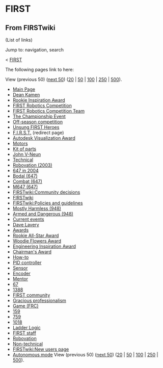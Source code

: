 # FIRST

## From FIRSTwiki

(List of links)

Jump to: navigation, search

< [FIRST](/index.php?title=FIRST&redirect=no "FIRST")

The following pages link to here:

View (previous 50) ([next 50](/index.php?title=Special:Whatlinkshere/FIRST&limit=50&from=2139 "Special:Whatlinkshere/FIRST")) ([20](/index.php?title=Special:Whatlinkshere/FIRST&limit=20&from=0 "Special:Whatlinkshere/FIRST") | [50](/index.php?title=Special:Whatlinkshere/FIRST&limit=50&from=0 "Special:Whatlinkshere/FIRST") | [100](/index.php?title=Special:Whatlinkshere/FIRST&limit=100&from=0 "Special:Whatlinkshere/FIRST") | [250](/index.php?title=Special:Whatlinkshere/FIRST&limit=250&from=0 "Special:Whatlinkshere/FIRST") | [500](/index.php?title=Special:Whatlinkshere/FIRST&limit=500&from=0 "Special:Whatlinkshere/FIRST")).

- [Main Page](Main_Page "Main Page")
- [Dean Kamen](Dean_Kamen "Dean Kamen")
- [Rookie Inspiration Award](Rookie_Inspiration_Award "Rookie Inspiration Award")
- [FIRST Robotics Competition](FIRST_Robotics_Competition "FIRST Robotics Competition")
- [FIRST Robotics Competition Team](FIRST_Robotics_Competition_Team "FIRST Robotics Competition Team")
- [The Championship Event](The_Championship_Event "The Championship Event")
- [Off-season competition](Off-season_competition "Off-season competition")
- [Unsung FIRST Heroes](Unsung_FIRST_Heroes "Unsung FIRST Heroes")
- [F.I.R.S.T.](/index.php?title=F.I.R.S.T.&redirect=no "F.I.R.S.T.") (redirect page)
- [Autodesk Visualization Award](Autodesk_Visualization_Award "Autodesk Visualization Award")
- [Motors](Motors "Motors")
- [Kit of parts](Kit_of_parts "Kit of parts")
- [John V-Neun](John_V-Neun "John V-Neun")
- [Technical](Technical "Technical")
- [Robovation (2003)](Robovation_%282003%29 "Robovation \(2003\)")
- [647 in 2004](647_in_2004 "647 in 2004")
- [Bodal (647)](Bodal_%28647%29 "Bodal \(647\)")
- [Combat (647)](Combat_%28647%29 "Combat \(647\)")
- [M647 (647)](M647_%28647%29 "M647 \(647\)")
- [FIRSTwiki:Community decisions](FIRSTwiki:Community_decisions "FIRSTwiki:Community decisions")
- [FIRSTwiki](FIRSTwiki "FIRSTwiki")
- [FIRSTwiki:Policies and guidelines](FIRSTwiki:Policies_and_guidelines "FIRSTwiki:Policies and guidelines")
- [Mostly Harmless (948)](Mostly_Harmless_%28948%29 "Mostly Harmless \(948\)")
- [Armed and Dangerous (948)](Armed_and_Dangerous_%28948%29 "Armed and Dangerous \(948\)")
- [Current events](Current_events "Current events")
- [Dave Lavery](Dave_Lavery "Dave Lavery")
- [Awards](Awards "Awards")
- [Rookie All-Star Award](Rookie_All-Star_Award "Rookie All-Star Award")
- [Woodie Flowers Award](Woodie_Flowers_Award "Woodie Flowers Award")
- [Engineering Inspiration Award](Engineering_Inspiration_Award "Engineering Inspiration Award")
- [Chairman's Award](Chairman%27s_Award "Chairman's Award")
- [How-to](How-to "How-to")
- [PID controller](PID_controller "PID controller")
- [Sensor](sensor)
- [Encoder](Encoder "Encoder")
- [Mentor](Mentor "Mentor")
- [67](67 "67")
- [1388](1388 "1388")
- [FIRST community](FIRST_community "FIRST community")
- [Gracious professionalism](Gracious_professionalism "Gracious professionalism")
- [Game (FRC)](Game_%28FRC%29 "Game \(FRC\)")
- [159](159 "159")
- [759](759 "759")
- [1018](1018 "1018")
- [Ladder Logic](Ladder_Logic "Ladder Logic")
- [FIRST staff](FIRST_staff "FIRST staff")
- [Robovation](robovation)
- [Non-technical](Non-technical "Non-technical")
- [FIRSTwiki:New users page](FIRSTwiki:New_users_page "FIRSTwiki:New users page")
- [Autonomous mode](Autonomous_mode "Autonomous mode") View (previous 50) ([next 50](/index.php?title=Special:Whatlinkshere/FIRST&limit=50&from=2139 "Special:Whatlinkshere/FIRST")) ([20](/index.php?title=Special:Whatlinkshere/FIRST&limit=20&from=0 "Special:Whatlinkshere/FIRST") | [50](/index.php?title=Special:Whatlinkshere/FIRST&limit=50&from=0 "Special:Whatlinkshere/FIRST") | [100](/index.php?title=Special:Whatlinkshere/FIRST&limit=100&from=0 "Special:Whatlinkshere/FIRST") | [250](/index.php?title=Special:Whatlinkshere/FIRST&limit=250&from=0 "Special:Whatlinkshere/FIRST") | [500](/index.php?title=Special:Whatlinkshere/FIRST&limit=500&from=0 "Special:Whatlinkshere/FIRST")).
